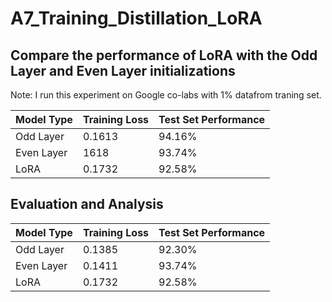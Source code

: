 # A7_Training_Distillation_LoRA

## Compare the performance of LoRA with the Odd Layer and Even Layer initializations

Note: I run this experiment on Google co-labs with 1% datafrom traning set.

| Model Type | Training Loss | Test Set Performance |  
|------------|--------------|----------------------|
| Odd Layer   | 0.1613      | 94.16%               | 
| Even Layer    |1618        | 93.74%               | 
| LoRA     | 0.1732      | 92.58%               |

## Evaluation and Analysis

| Model Type | Training Loss | Test Set Performance |  
|------------|--------------|----------------------|
| Odd Layer   | 0.1385        | 92.30%               | 
| Even Layer    | 0.1411        | 93.74%               | 
| LoRA     | 0.1732        | 92.58%               |
